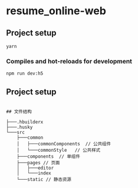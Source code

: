 # resume_online-web

## Project setup
```
yarn
```

### Compiles and hot-reloads for development
```
npm run dev:h5
```


## Project setup
```

## 文件结构

├───.hbuilderx
├───.husky
└───src
    ├───common  
    │   ├───commonComponents  // 公共组件
    │   └───commonStyle   // 公共样式
    ├───components  // 单组件
    ├───pages // 页面
    │   ├───editor  
    │   └───index
    └───static // 静态资源